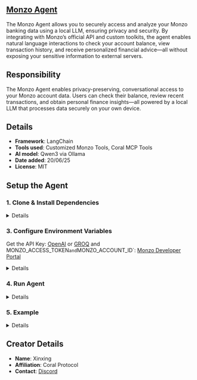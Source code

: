## [Monzo Agent](https://github.com/Coral-Protocol/Coral-Monzo-Agent)

The Monzo Agent allows you to securely access and analyze your Monzo banking data using a local LLM, ensuring privacy and security. By integrating with Monzo’s official API and custom toolkits, the agent enables natural language interactions to check your account balance, view transaction history, and receive personalized financial advice—all without exposing your sensitive information to external servers.

## Responsibility

The Monzo Agent enables privacy-preserving, conversational access to your Monzo account data. Users can check their balance, review recent transactions, and obtain personal finance insights—all powered by a local LLM that processes data securely on your own device.


## Details
- **Framework**: LangChain
- **Tools used**: Customized Monzo Tools, Coral MCP Tools
- **AI model**: Qwen3 via Ollama
- **Date added**: 20/06/25
- **License**: MIT

## Setup the Agent

### 1. Clone & Install Dependencies

<details>  

```bash
# In a new terminal clone the repository:
git clone https://github.com/Coral-Protocol/Coral-Monzo-Agent.git

# Navigate to the project directory:
cd Coral-Monzo-Agent

# Download and run the UV installer, setting the installation directory to the current one
curl -LsSf https://astral.sh/uv/install.sh | env UV_INSTALL_DIR=$(pwd) sh

# Create a virtual environment named `.venv` using UV
uv venv .venv

# Activate the virtual environment
source .venv/bin/activate

# install uv
pip install uv

# Install dependencies from `pyproject.toml` using `uv`:
uv sync
```

</details>

### 3. Configure Environment Variables

Get the API Key:
[OpenAI](https://platform.openai.com/api-keys) or [GROQ](https://console.groq.com/keys) and MONZO_ACCESS_TOKEN` and `MONZO_ACCOUNT_ID`:
[Monzo Developer Portal](https://developers.monzo.com/)

<details>

Create a .env file in the project root:
```bash
cp -r env_sample .env
```

Add your `API_KEY`, `MONZO_ACCESS_TOKEN`, and `MONZO_ACCOUNT_ID` and any other required environment variables to the .env file.

</details>

### 4. Run Agent
<details>

Run the agent using `uv`:
```bash
uv run langchain-monzo-agent.py
```
</details>

### 5. Example
<details>

```bash
# Input:
Question: Help me check my transections of monzo for the last 2 months and give me some personal finance advice.

# Output:
Answer: Here is a summary of your Monzo transactions for the past 2 months:
- May 1: -£22.00 (University, bills)
- May 14: -£120.00 (Person A, general)
- May 14: -£20.81 (Mobile Provider, bills)
- May 18: -£16.00 (Person A, general)
- May 19: +£9.00 (Person B, income)
- June 2: -£22.00 (University, bills)
- June 6: +£6.66 (From Person C, income)
- June 12: -£20.81 (Mobile Provider, bills)
- June 17: +£100.00 (From Person C, income)

Notable spending patterns:
- Regular bills to University and Mobile Provider.
- Significant general spending to "Person A."
- Income from Person B and Person C.

Personalized financial advice:
1. **Track Recurring Bills:** Your regular payments to University and Mobile Provider are predictable. Consider setting up automated budgeting for these to ensure you always have funds allocated.
2. **Review Large Expenses:** The £120 payment to "Person A" stands out. Review such large transactions to ensure they are necessary and look for ways to reduce or avoid them if possible.
3. **Increase Savings:** Try to set aside a portion of your income (even small amounts) right after you receive it. Automating savings can help build a financial cushion.
4. **Monitor Cash Flow:** Your income is irregular. Consider ways to stabilize your income or reduce discretionary spending during lower-income months.
5. **Analyze General Spending:** Categorize your general expenses to identify areas where you can cut back.

Would you like more detailed budgeting tips or help setting up a savings plan?

Is there anything else I can help you with?
```
</details>

## Creator Details
- **Name**: Xinxing
- **Affiliation**: Coral Protocol
- **Contact**: [Discord](https://discord.com/invite/Xjm892dtt3)

